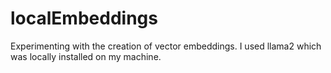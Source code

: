 # localEmbeddings
Experimenting with the creation of vector embeddings. I used llama2 which was locally installed on my machine.
